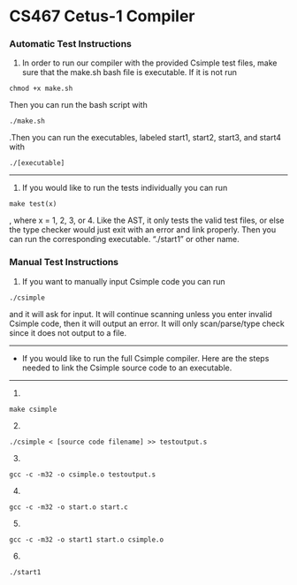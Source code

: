 # CS467 Cetus-1 Compiler

### Automatic Test Instructions
1. In order to run our compiler with the provided Csimple test files, make sure that the make.sh bash file is executable. If it is not run
```
chmod +x make.sh
```
Then you can run the bash script with
```
./make.sh
```
.Then you can run the executables, labeled start1, start2, start3, and start4 with
```
./[executable]
```
---

1. If you would like to run the tests individually you can run
```
make test(x)
```
, where x = 1, 2, 3, or 4. Like the AST, it only tests the valid test files, or else the type checker would just exit with an error and link properly. Then you can run the corresponding executable. “./start1” or other name.

### Manual Test Instructions

1. If you want to manually input Csimple code you can run
```
./csimple
```
and it will ask for input. It will continue scanning unless you enter invalid Csimple code, then it will output an error.  It will only scan/parse/type check since  it does not output to a file.

---

* If you would like to run the full Csimple compiler. Here are the steps needed to link the Csimple source code to an executable.

---

1.
```
make csimple
```

2.
```
./csimple < [source code filename] >> testoutput.s
```

3.
```
gcc -c -m32 -o csimple.o testoutput.s
```

4.
```
gcc -c -m32 -o start.o start.c
```

5.
```
gcc -c -m32 -o start1 start.o csimple.o
```

6.
```
./start1  
```
